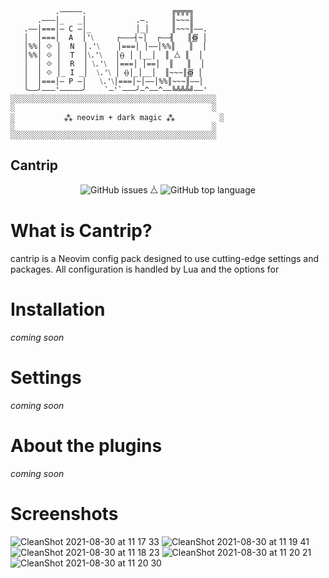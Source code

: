 ```
          .―――――.                   ╔╦╦╦╗
      .―――│_   _│           .―.     ║~~~║
   .――│===│― C ―│_          │_│     ║~~~║――.
   │  │===│  A  │'⧹     ┌―――┤~│  ┌――╢   ║∰ │
   │%%│ ⟐ │  N  │.'⧹    │===│ │――│%%║   ║  │
   │%%│ ⟐ │  T  │⧹.'⧹   │⦑⦒ │ │__│  ║ ⧊ ║  │
   │  │ ⟐ │  R  │ ⧹.'⧹  │===│ │==│  ║   ║  │
   │  │ ⟐ │_ I _│  ⧹.'⧹ │ ⦑⦒│_│__│  ║~~~║∰ │
   │  │===│― P ―│   ⧹.'⧹│===│~│――│%%║~~~║――│
   ╰――╯―――'―――――╯    `―'`―――╯―^――^――╚╩╩╩╝――'
░░░░░░░░░░░░░░░░░░░░░░░░░░░░░░░░░░░░░░░░░░░░░░
░                                            ░
░           ⁂ neovim + dark magic ⁂          ░
░                                            ░
░░░░░░░░░░░░░░░░░░░░░░░░░░░░░░░░░░░░░░░░░░░░░░
```

## Cantrip

<div align="center">

![GitHub issues](https://img.shields.io/github/issues-raw/wuz/cantrip) ⧊ ![GitHub top language](https://img.shields.io/github/languages/top/wuz/cantrip)

</div>

# What is Cantrip?

cantrip is a Neovim config pack designed to use cutting-edge settings and packages.
All configuration is handled by Lua and the options for

# Installation

_coming soon_

# Settings

_coming soon_

# About the plugins

_coming soon_

# Screenshots

![CleanShot 2021-08-30 at 11 17 33](https://user-images.githubusercontent.com/2363236/131362648-2095a44d-3e13-420b-ab98-cb02369aa4ee.png)
![CleanShot 2021-08-30 at 11 19 41](https://user-images.githubusercontent.com/2363236/131362901-624028c3-8e86-4c8e-b7b5-98be83786730.png)
![CleanShot 2021-08-30 at 11 18 23](https://user-images.githubusercontent.com/2363236/131362906-02a06578-831c-45ad-a332-52985ee15361.png)
![CleanShot 2021-08-30 at 11 20 21](https://user-images.githubusercontent.com/2363236/131362975-9ac325d5-a15f-4bb3-adf9-61b29b38ab6b.png)
![CleanShot 2021-08-30 at 11 20 30](https://user-images.githubusercontent.com/2363236/131362991-79caf5fe-ead2-4a6d-ac38-b3d25e2f32b1.png)
